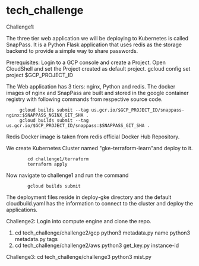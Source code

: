 # tech_challenge
Challenge1:

The three tier web application we will be deploying to Kubernetes is called SnapPass. It is a Python Flask application that uses redis as the storage backend to provide a simple way to share passwords.

Prerequisites: Login to a GCP console and create a Project. Open CloudShell and set the Project created as default project.
   gcloud config set project $GCP_PROJECT_ID

The Web application has 3 tiers: nginx, Python and redis. The docker images of nginx and SnapPass are built and stored in the google container registry with following commands from respective source code. 

         gcloud builds submit --tag us.gcr.io/$GCP_PROJECT_ID/snappass-nginx:$SNAPPASS_NGINX_GIT_SHA .
         gcloud builds submit --tag us.gcr.io/$GCP_PROJECT_ID/snappass:$SNAPPASS_GIT_SHA .

Redis Docker image is taken from redis official Docker Hub Repository.


We create Kubernetes Cluster named "gke-terraform-learn"and deploy to it. 


            cd challenge1/terraform 
            terraform apply 
Now navigate to challenge1 and run the command 

      
            gcloud builds submit 
The deployment files reside in deploy-gke directory and the default cloudbuild.yaml has the information to connect to the cluster and deploy the applications.

Challenge2:
 Login into compute engine and clone the repo.
 1. cd tech_challenge/challenge2/gcp 
    python3 metadata.py name
    python3 metadata.py tags
 2. cd tech_challenge/challenge2/aws
    python3 get_key.py instance-id

Challenge3:
 cd tech_challenge/challenge3
 python3 mist.py 
 
